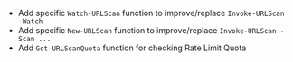 - Add specific `Watch-URLScan` function to improve/replace `Invoke-URLScan -Watch`
- Add specific `New-URLScan` function to improve/replace `Invoke-URLScan -Scan ...`
- Add `Get-URLScanQuota` function for checking Rate Limit Quota